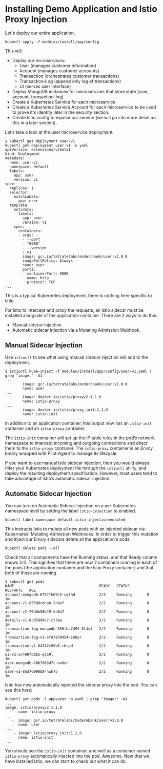 # Installing Demo Application and Istio Proxy Injection

Let's deploy our entire application.

```shell
kubectl apply -f modules/install/app/config
```

This will:

- Deploy our microservices:
  - User (manages customer information)
  - Account (manages customer accounts)
  - Transaction (orchestrates customer transactions)
  - Transaction-Log (append only log of transactions)
  - UI (serves user interface)
- Deploy MongoDB instances for microservices that store state (user, account, transaction-log)
- Create a Kubernetes Service for each microservice
- Create a Kubernetes Service Account for each microservice to be used to prove it's identity later in the security section.
- Create Istio config to expose our service (we will go into more detail on this in a later section).

Let’s take a look at the user microservice deployment.

```shell
$ kubectl get deployment user-v1
kubectl get deployment user-v1 -o yaml
apiVersion: extensions/v1beta1
kind: Deployment
metadata:
  name: user-v1
  namespace: default
  labels:
    app: user
    version: v1
spec:
  replicas: 1
  selector:
    matchLabels:
      app: user
  template:
    metadata:
      labels:
        app: user
        version: v1
    spec:
      containers:
      - args:
        - --port
        - "8080"
        - --version
        - v1
        image: gcr.io/tetratelabs/modernbank/user:v1.0.0
        imagePullPolicy: Always
        name: user
        ports:
        - containerPort: 8080
          name: http
          protocol: TCP
...
```

This is a typical Kubernetes deployment, there is nothing here specific to Istio.

For Istio to intercept and proxy the requests, an Istio sidecar must be installed alongside of the application container. There are 2 ways to do this:

- Manual sidecar injection
- Automatic sidecar injection via a Mutating Admission Webhook.

## Manual Sidecar Injection

Use `istioctl` to see what using manual sidecar injection will add to the deployment.

```shell
$ istioctl kube-inject -f modules/install/app/config/user-v1.yaml | grep "image:" -A1
...
        image: gcr.io/tetratelabs/modernbank/user:v1.0.0
        name: user
...
        image: docker.io/istio/proxyv2:1.1.0
        name: istio-proxy
...
        image: docker.io/istio/proxy_init:1.1.0
        name: istio-init
```

In addition to an application container, this output now has an `istio-init` container and an `istio-proxy` container.

The `istio-init` container will set up the IP table rules in the pod’s network namespace to intercept incoming and outgoing connections and direct them to the `istio-proxy` container. The `istio-proxy` container is an Envoy binary wrapped with Pilot-Agent to manage its lifecycle.

If you want to use manual Istio sidecar injection, then you would always filter your Kubernetes deployment file through the `istioctl` utility, and deploy the resulting deployment specification. However, most users tend to take advantage of Istio’s automatic sidecar injection.

## Automatic Sidecar Injection

You can turn on Automatic Sidecar Injection on a per Kubernetes namespace level by setting the label `istio-injection` to enabled.

```shell
kubectl label namespace default istio-injection=enabled
```

This instructs Istio to mutate all new pods with an injected sidecar via Kubernetes' Mutating Admission Webhooks. In order to trigger this mutation and inject our Envoy sidecars delete all the application's pods.

```shell
kubectl delete pods --all
```

Check that all components have the Running status, and that Ready column shows 2/2. This signifies that there are now 2 containers running in each of the pods (the application container and the Istio Proxy container) and that both of these are running.

```shell
$ kubectl get pods
NAME                                       READY   STATUS        RESTARTS   AGE
account-mongodb-6757fb69c5-cg7hd           2/2     Running       0          1m
account-v1-85598cdcbb-2n9xf                2/2     Running       0          1m
account-v2-76dbb58d49-ks6n7                2/2     Running       0          1m
details-v1-8c85d99c7-ct7pw                 2/2     Running       0          1m
transaction-log-mongodb-556fbc7499-8l4s4   2/2     Running       0          1m
transaction-log-v1-6fd7878454-sn8pr        2/2     Running       0          1m
transaction-v1-84747c99b5-rhrpd            2/2     Running       0          1m
ui-v1-5c498fd8b5-ql69l                     2/2     Running       0          1m
user-mongodb-7867988d7c-nv6xr              2/2     Running       0          1m
user-v1-86d76998b8-hwh7b                   2/2     Running       0          1m
```

Istio has now automatically injected the sidecar proxy into the pod. You can see this here:

```shell
kubectl get pods -l app=user -o yaml | grep "image:" -A1
...
image: istio/proxyv2:1.1.0
      name: istio-proxy
...
   -  image: gcr.io/tetratelabs/modernbank/user:v1.0.0
      name: user
...
    - image: istio/proxy_init:1.1.0
      name: istio-init
...
```

You should see the `istio-init` container, and well as a container named `istio-proxy` automatically injected into the pod. Awesome. Now that we have installed Istio, we can start to check out what it can do.
